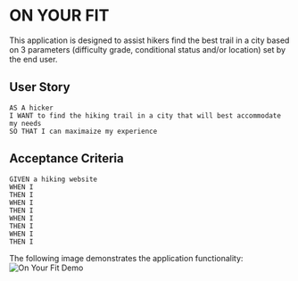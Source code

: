 # ON YOUR FIT
This application is designed to assist hikers find the best trail in a city based on 3 parameters (difficulty grade, conditional status and/or location) set by the end user.


## User Story
```
AS A hicker
I WANT to find the hiking trail in a city that will best accommodate my needs
SO THAT I can maximaize my experience
```

## Acceptance Criteria

```
GIVEN a hiking website
WHEN I
THEN I
WHEN I
THEN I
WHEN I
THEN I
WHEN I
THEN I
```

The following image demonstrates the application functionality:
![On Your Fit Demo]()